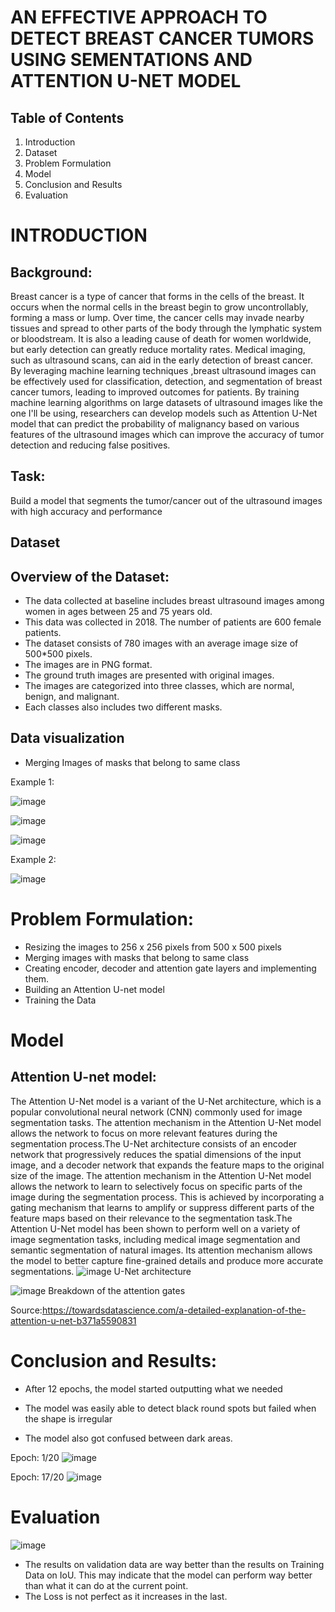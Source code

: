 # AN EFFECTIVE APPROACH TO DETECT BREAST CANCER TUMORS USING SEMENTATIONS AND ATTENTION U-NET MODEL 
## Table of Contents
 1. Introduction
 2. Dataset
 3. Problem Formulation
 4. Model
 5. Conclusion and Results
 6. Evaluation
 
 # INTRODUCTION

## Background:
  Breast cancer is a type of cancer that forms in the cells of the breast. It occurs when the normal cells in the breast begin to grow uncontrollably, forming a mass or lump. Over time, the cancer cells may invade nearby tissues and spread to other parts of the body through the lymphatic system or bloodstream. It is also a leading cause of death for women worldwide, but early detection can greatly reduce mortality rates. Medical imaging, such as ultrasound scans, can aid in the early detection of breast cancer. By leveraging machine learning techniques ,breast ultrasound images can be effectively used for classification, detection, and segmentation of breast cancer tumors, leading to improved outcomes for patients. By training machine learning algorithms on large datasets of ultrasound images like the one I'll be using, researchers can develop models such as  Attention U-Net model that can predict the probability of malignancy based on various features of the ultrasound images which can improve the accuracy of tumor detection and reducing false positives.
 
 ## Task:
Build a model that segments the tumor/cancer out of the ultrasound images with high accuracy and performance


## Dataset

## Overview of the Dataset:

* The data collected at baseline includes breast ultrasound images among women in ages between 25 and 75 years old. 
* This data was collected in 2018. The number of patients are 600 female patients.
* The dataset consists of 780 images with an average image size of 500*500 pixels.
* The images are in PNG format. 
* The ground truth images are presented with original images.
* The images are categorized into three classes, which are normal, benign, and malignant.
* Each classes also includes two different masks.



## Data visualization
* Merging Images of masks that belong to same class

Example 1:

![image](https://user-images.githubusercontent.com/89595947/236058931-68e1ddcf-7664-48d8-8c0a-38478fd96bbe.png)

![image](https://user-images.githubusercontent.com/89595947/236058950-e2be0b5b-01d2-4ad5-8c66-cfc8bb4cd148.png)

![image](https://user-images.githubusercontent.com/89595947/236058867-ef30ca4c-ced4-4bad-8bb2-437bfefa3e8e.png)

Example 2:

![image](https://user-images.githubusercontent.com/89595947/236059972-4e59f8bc-5e71-4a1e-bc93-eac302b68d19.png)


# Problem Formulation:
 * Resizing the images to 256 x 256 pixels from 500 x 500 pixels
 * Merging images with masks that belong to same class
 * Creating encoder, decoder and attention gate layers and implementing them.
 * Building an Attention U-net model
 * Training the Data

# Model

## Attention U-net model:

The Attention U-Net model is a variant of the U-Net architecture, which is a popular convolutional neural network (CNN) commonly used for image segmentation tasks. The attention mechanism in the Attention U-Net model allows the network to focus on more relevant features during the segmentation process.The U-Net architecture consists of an encoder network that progressively reduces the spatial dimensions of the input image, and a decoder network that expands the feature maps to the original size of the image. The attention mechanism in the Attention U-Net model allows the network to learn to selectively focus on specific parts of the image during the segmentation process. This is achieved by incorporating a gating mechanism that learns to amplify or suppress different parts of the feature maps based on their relevance to the segmentation task.The Attention U-Net model has been shown to perform well on a variety of image segmentation tasks, including medical image segmentation and semantic segmentation of natural images. Its attention mechanism allows the model to better capture fine-grained details and produce more accurate segmentations.
![image](https://user-images.githubusercontent.com/89595947/236074770-b5d916d8-1ff8-46a8-b14e-03cdd08a38a3.png)
U-Net architecture

![image](https://user-images.githubusercontent.com/89595947/236074833-a7b0b6bd-a8a8-40b8-8522-9a405c86b6c1.png)
Breakdown of the attention gates

Source:https://towardsdatascience.com/a-detailed-explanation-of-the-attention-u-net-b371a5590831

# Conclusion and Results:
  * After 12 epochs, the model started outputting what we needed
  
  * The model was easily able to detect black round spots but failed when the shape is         irregular

  * The model also got confused between dark areas. 

Epoch: 1/20
![image](https://user-images.githubusercontent.com/89595947/236066874-229b4391-80ad-405d-afad-7ab9313d9d50.png)

Epoch: 17/20
![image](https://user-images.githubusercontent.com/89595947/236066989-d472de84-25f6-48bf-8004-8aa1f89802a2.png)


# Evaluation
![image](https://user-images.githubusercontent.com/89595947/236067111-4df84ae0-6ca6-4342-adce-6b47ab3fa76b.png)

* The results on validation data are way better than the results on Training Data on IoU. This may indicate that the model can perform way better than what it can do at the current point.
* The Loss is not perfect as it increases in the last. 


